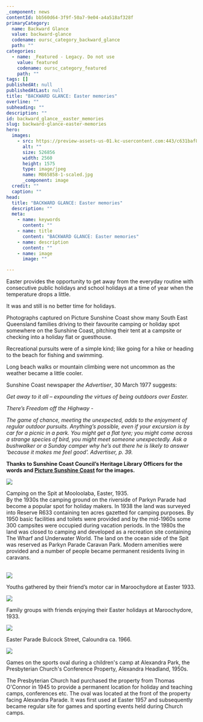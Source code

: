 ```yaml
---
_component: news
contentId: bb560d64-3f9f-50a7-9e04-a4a518af328f
primaryCategory:
  name: Backward Glance
  value: backward-glance
  codename: oursc_category_backward_glance
  path: ""
categories:
  - name: _Featured - Legacy. Do not use
    value: featured
    codename: oursc_category_featured
    path: ""
tags: []
publishedAt: null
publishedAtLast: null
title: "BACKWARD GLANCE: Easter memories"
overline: ""
subheading: ""
description: ""
id: backward_glance__easter_memories
slug: backward-glance-easter-memories
hero:
  images:
    - src: https://preview-assets-us-01.kc-usercontent.com:443/c631baf8-1b46-001f-580c-d0001b68b4a8/9397096c-2200-4130-8882-85bc748d8862/M865858-1-scaled.jpg
      alt: ""
      size: 526856
      width: 2560
      height: 1575
      type: image/jpeg
      name: M865858-1-scaled.jpg
      _component: image
  credit: ""
  caption: ""
head:
  title: "BACKWARD GLANCE: Easter memories"
  description: ""
  meta:
    - name: keywords
      content: ""
    - name: title
      content: "BACKWARD GLANCE: Easter memories"
    - name: description
      content: ""
    - name: image
      image: ""

---
```

Easter provides the opportunity to get away from the everyday routine with consecutive public holidays and school holidays at a time of year when the temperature drops a little.

It was and still is no better time for holidays.

Photographs captured on Picture Sunshine Coast show many South East Queensland families driving to their favourite camping or holiday spot somewhere on the Sunshine Coast, pitching their tent at a campsite or checking into a holiday flat or guesthouse.

Recreational pursuits were of a simple kind; like going for a hike or heading to the beach for fishing and swimming.

Long beach walks or mountain climbing were not uncommon as the weather became a little cooler.

Sunshine Coast newspaper *the Advertiser*, 30 March 1977 suggests:

*Get away to it all – expounding the virtues of being outdoors over Easter.*

*There’s Freedom off the Highway -*

*The game of chance, meeting the unexpected, adds to the enjoyment of regular outdoor pursuits. Anything’s possible, even if your excursion is by car for a picnic in a park. You might get a flat tyre; you might come across a strange species of bird, you might meet someone unexpectedly. Ask a bushwalker or a Sunday camper why he’s out there he is likely to answer ‘because it makes me feel good’. Advertiser, p. 39.*

**Thanks to Sunshine Coast Council’s Heritage Library Officers for the words and [Picture Sunshine Coast](https://sunshinecoast.spydus.com/cgi-bin/spydus.exe/MSGTRNGEN/WPAC/PSC?HOMEPRMS=PSCPARAMS)
&#x20;for the images.**

![](https://preview-assets-us-01.kc-usercontent.com:443/c631baf8-1b46-001f-580c-d0001b68b4a8/5b10d5d9-b8bc-4fd9-8bb5-ab48560d7799/M839067-1024x320.jpg)

Camping on the Spit at Mooloolaba, Easter, 1935.  \
By the 1930s the camping ground on the riverside of Parkyn Parade had become a popular spot for holiday makers. In 1938 the land was surveyed into Reserve R633 containing ten acres gazetted for camping purposes. By 1950 basic facilities and toilets were provided and by the mid-1960s some 300 campsites were occupied during vacation periods. In the 1980s the land was closed to camping and developed as a recreation site containing The Wharf and Underwater World. The land on the ocean side of the Spit was reserved as Parkyn Parade Caravan Park. Modern amenities were provided and a number of people became permanent residents living in caravans.\
 

![](https://preview-assets-us-01.kc-usercontent.com:443/c631baf8-1b46-001f-580c-d0001b68b4a8/7d65d0de-964e-477e-8eb1-ce2b4633ba84/M863963-1024x593.jpg)

Youths gathered by their friend’s motor car in Maroochydore at Easter 1933.

![](https://preview-assets-us-01.kc-usercontent.com:443/c631baf8-1b46-001f-580c-d0001b68b4a8/a333e321-0e14-4297-806a-ab7dd0f60848/M863956-1024x593.jpg)

Family groups with friends enjoying their Easter holidays at Maroochydore, 1933.

![](https://preview-assets-us-01.kc-usercontent.com:443/c631baf8-1b46-001f-580c-d0001b68b4a8/8d5e7cb9-e954-4e32-9fee-cccbd2529320/P89774-1024x675.jpg)

Easter Parade Bulcock Street, Caloundra ca. 1966.

![](https://preview-assets-us-01.kc-usercontent.com:443/c631baf8-1b46-001f-580c-d0001b68b4a8/7791fbe3-3b7e-40f4-9f53-8cecd9a671c9/M866110-1024x542.jpg)

Games on the sports oval during a children's camp at Alexandra Park, the Presbyterian Church's Conference Property, Alexandra Headland, 1950s.

The Presbyterian Church had purchased the property from Thomas O'Connor in 1945 to provide a permanent location for holiday and teaching camps, conferences etc. The oval was located at the front of the property facing Alexandra Parade. It was first used at Easter 1957 and subsequently became regular site for games and sporting events held during Church camps.
